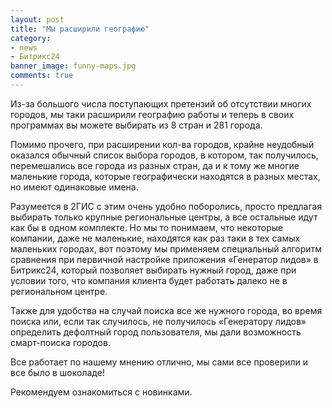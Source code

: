 ```yaml
---
layout: post
title: "Мы расширили географию"
category: 
- news
- Битрикс24
banner_image: funny-maps.jpg
comments: true
---
```

Из-за большого числа поступающих претензий об отсутствии многих городов, мы таки расширили географию работы и теперь в своих программах вы можете выбирать из 8 стран и 281 города.

Помимо прочего, при расширении кол-ва городов, крайне неудобный оказался обычный список выбора городов, в котором, так получилось, перемешались все города из разных стран, да и к тому же многие маленькие города, которые географически находятся в разных местах, но имеют одинаковые имена.

Разумеется в 2ГИС с этим очень удобно поборолись, просто предлагая выбирать только крупные региональные центры, а все остальные идут как бы в одном комплекте. Но мы то понимаем, что некоторые компании, даже не маленькие, находятся как раз таки в тех самых маленьких городах, вот поэтому мы применяем специальный алгоритм сравнения при первичной настройке приложения «Генератор лидов» в Битрикс24, который позволяет выбирать нужный город, даже при условии того, что компания клиента будет работать далеко не в региональном центре.

Также для удобства на случай поиска все же нужного города, во время поиска или, если так случилось, не получилось «Генератору лидов» определить дефолтный город пользователя, мы дали возможность смарт-поиска городов.

Все работает по нашему мнению отлично, мы сами все проверили и все было в шоколаде!

Рекомендуем ознакомиться с новинками.